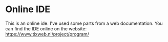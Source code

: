 # Online IDE
This is an online ide. I've used some parts from a web documentation.
You can find the IDE online on the website: https://www.tixweb.nl/project/program/
